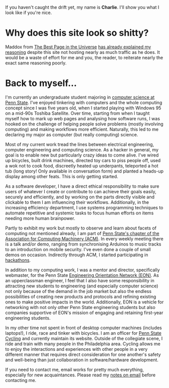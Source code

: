 If you haven't caught the drift yet, my name is **Charlie**. I'll show you what I look like if you're nice.

# Why does this site look so shitty?

Maddox from [The Best Page in the Universe](http://maddox.xmission.com/) [has already explained my reasoning](http://www.thebestpageintheuniverse.net/c.cgi?u=faq) despite this site not hosting nearly as much traffic as he does. It would be a waste of effort for me and you, the reader, to reiterate nearly the exact same reasoning poorly.

# Back to myself…

I'm currently an undergraduate student majoring in [computer science at Penn State](http://www.cse.psu.edu/). I've enjoyed tinkering with computers and the whole computing concept since I was five years old, when I started playing with Windows 95 on a mid-90s Toshiba Satellite. Over time, starting from when I taught myself how to mark up web pages and analysing how software runs, I was hooked on the challenge of helping people solve problems (mostly involving computing) and making workflows more efficient. Naturally, this led to me declaring my major as computer (but really computing) science.

Most of my current work tread the lines between electrical engineering, computer engineering and computing science. As a hacker in general, my goal is to enable new but particularly crazy ideas to come alive. I've wired up bicycles, built drink machines, directed toy cars to piss people off, used a wok not to cook food, discreetly heated up underpants, teleported a hot tub (long story! Only available in conversation form) and planted a heads-up display among other feats. This is only getting started.

As a software developer, I have a direct ethical responsibility to make sure users of whatever I create or contribute to can achieve their goals easily, securely and efficiently, and by working on the parts directly visible and clickable to them I am influencing their workflows. Additionally, in the increasing efficiency department, I use systems programming techniques to automate repetitive and systemic tasks to focus human efforts on items needing more human brainpower.

Partly to exhibit my work but mostly to observe and learn about facets of computing not mentioned already, I am part of [Penn State's chapter of the Association for Computing Machinery (ACM)](http://acm.psu.edu/). In every weekly meeting there is a talk and/or demo, ranging from synchronising Arduinos to music tracks to an introduction on mobile security. I've even done a couple of small demos on occasion. Indirectly through ACM, I started participating in [hackathons](/Hackathons).

In addition to my computing work, I was a mentor and director, specifically webmaster, for the Penn State [Engineering Orientation Network (EON)](http://www.engr.psu.edu/eon/). As an upperclassman engineer, I feel that I also have some responsibility in attracting new students to engineering (and especially computer science) not only because of the demand in the job market but also the endless possibilities of creating new products and protocols and refining existing ones to make positive impacts in the world. Additionally, EON is a vehicle for networking with not only other Penn State engineering students but also companies supportive of EON's mission of engaging and retaining first-year engineering students.

In my other time not spent in front of desktop computer machines (includes laptops!), I ride, race and tinker with bicycles. I am an officer for [Penn State Cycling](http://clubs.psu.edu/up/bike/) and currently maintain its website. Outside of the collegiate scene, I ride and train with many people in the Philadelphia area. Cycling allows me to enjoy the interactions and experiences with other people in a very different manner that requires direct consideration for one another's safety and well-being than just collaboration in software/hardware development.

If you need to contact me, email works for pretty much everything, especially for new acquaintances. Please read my [notes on email](/Contact#email) before contacting me.
